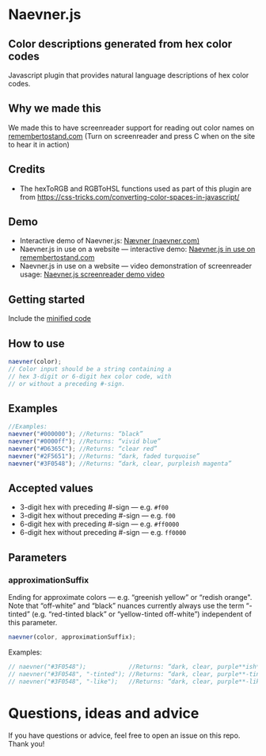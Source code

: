# Naevner.js
 ## Color descriptions generated from hex color codes
 Javascript plugin that provides natural language descriptions of hex color codes.
 
 ## Why we made this
 We made this to have screenreader support for reading out color names on [remembertostand.com](https://remembertostand.com/) (Turn on screenreader and press C when on the site to hear it in action)
 
 ## Credits
 * The hexToRGB and RGBToHSL functions used as part of this plugin are from https://css-tricks.com/converting-color-spaces-in-javascript/
 
 ## Demo
 * Interactive demo of Naevner.js: [Nævner (naevner.com)](https://naevner.com/)
 * Naevner.js in use on a website — interactive demo: [Naevner.js in use on remembertostand.com](https://remembertostand.com/)
 * Naevner.js in use on a website — video demonstration of screenreader usage: [Naevner.js screenreader demo video](https://youtu.be/8kn6D_BuHYg)
 
 ## Getting started
 Include the [minified code](https://github.com/samhaeng/naevner/blob/main/naevner-min.js)
 
 ## How to use
 ```javascript
 naevner(color);
 // Color input should be a string containing a
 // hex 3-digit or 6-digit hex color code, with
 // or without a preceding #-sign.
 ```
 
 ## Examples
 ```javascript
 //Examples:
 naevner("#000000"); //Returns: “black”
 naevner("#0000ff"); //Returns: “vivid blue”
 naevner("#D6365C"); //Returns: “clear red”
 naevner("#2F5651"); //Returns: “dark, faded turquoise”
 naevner("#3F0548"); //Returns: “dark, clear, purpleish magenta”
 ```
 ## Accepted values
 * 3-digit hex with preceding #-sign — e.g. `#f00`
 * 3-digit hex without preceding #-sign — e.g. `f00`
 * 6-digit hex with preceding #-sign — e.g. `#ff0000`
 * 6-digit hex without preceding #-sign — e.g. `ff0000`

 ## Parameters
  ### approximationSuffix
  
  Ending for approximate colors — e.g. “greenish yellow” or “redish orange". Note that “off-white” and “black” nuances currently always use the term “-tinted” (e.g. “red-tinted black” or “yellow-tinted off-white”) independent of this parameter.
  ```javascript
  naevner(color, approximationSuffix);
  ```

  Examples:
  ```javascript
  // naevner("#3F0548");            //Returns: “dark, clear, purple**ish** magenta”
  // naevner("#3F0548", "-tinted"); //Returns: “dark, clear, purple**-tinted** magenta”
  // naevner("#3F0548", "-like");   //Returns: “dark, clear, purple**-like** magenta”
  ```

 # Questions, ideas and advice
 If you have questions or advice, feel free to open an issue on this repo. Thank you!
